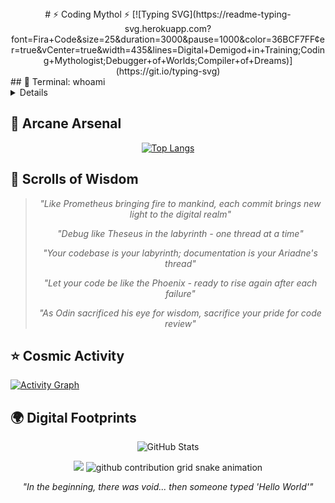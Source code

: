 <div align="center">
# ⚡ Coding Mythol ⚡
[![Typing SVG](https://readme-typing-svg.herokuapp.com?font=Fira+Code&size=25&duration=3000&pause=1000&color=36BCF7FF&center=true&vCenter=true&width=435&lines=Digital+Demigod+in+Training;Coding+Mythologist;Debugger+of+Worlds;Compiler+of+Dreams)](https://git.io/typing-svg)
</div>
## 👤 Terminal: whoami
<details>
summary>Click to reveal the ancient scroll...</summary>
</details>

## 🎯 Arcane Arsenal

<div align="center">

[![Top Langs](https://github-readme-stats.vercel.app/api/top-langs/?username=unlovdman&layout=compact&theme=radical&hide_border=true)](https://github.com/unlovdman)

</div>

## 📜 Scrolls of Wisdom

<div align="center">

> *"Like Prometheus bringing fire to mankind, each commit brings new light to the digital realm"* 
> 
> *"Debug like Theseus in the labyrinth - one thread at a time"*
>
> *"Your codebase is your labyrinth; documentation is your Ariadne's thread"*
>
> *"Let your code be like the Phoenix - ready to rise again after each failure"*
>
> *"As Odin sacrificed his eye for wisdom, sacrifice your pride for code review"*

</div>

## ⭐ Cosmic Activity

[![Activity Graph](https://github-readme-activity-graph.vercel.app/graph?username=unlovdman&theme=react-dark&hide_border=true)](https://github.com/unlovdman)

## 🌍 Digital Footprints

<div align="center">

![GitHub Stats](https://github-readme-stats.vercel.app/api?username=unlovdman&show_icons=true&theme=tokyonight&hide_border=true)

<img src="https://profile-counter.glitch.me/unlovdman/count.svg" />

<!-- Jörmungandr, the World Serpent -->
<picture>
  <source media="(prefers-color-scheme: dark)" srcset="https://raw.githubusercontent.com/unlovdman/unlovdman/output/github-contribution-grid-jormungandr.svg">
  <source media="(prefers-color-scheme: light)" srcset="https://raw.githubusercontent.com/unlovdman/unlovdman/output/github-contribution-grid-jormungandr.svg">
  <img alt="github contribution grid snake animation" src="https://raw.githubusercontent.com/unlovdman/unlovdman/output/github-contribution-grid-jormungandr.svg">
</picture>

*"In the beginning, there was void... then someone typed 'Hello World'"*

</div>